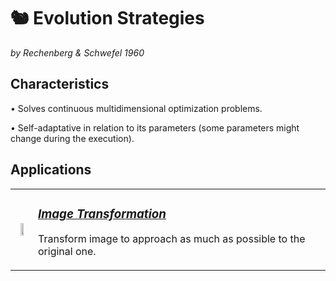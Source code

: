 # 🐿️ Evolution Strategies

_by Rechenberg & Schwefel 1960_


## **Characteristics**
• Solves continuous multidimensional optimization problems.

• Self-adaptative in relation to its parameters (some parameters might change during the execution).

##  **Applications**

<table><tr><td>

<p align="center">
        <img width="50%" src="https://raw.githubusercontent.com/saracarolina12/IA_School/master/Semestres/Optimizaci%C3%B3n%20y%20Metaheur%C3%ADsticas%20II/Code/Cheat%20Sheets/imgs/ES.jpg"> </img>
</p>

</td><td>

### <u> _[Image Transformation](https://github.com/saracarolina12/IA_School/blob/master/Semestres/Optimizaci%C3%B3n%20y%20Metaheur%C3%ADsticas%20II/Code/Evolutionary%20Computation/Evolutive%20Strategies/ImageTransformation.ipynb)_ </u>
Transform image to approach as much as possible to the original one.

</td><tr>

</table>
